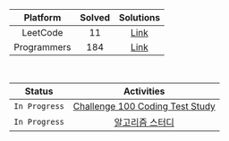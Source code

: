 |  Platform   | Solved |                                         Solutions                                         |
| :---------: | :----: | :---------------------------------------------------------------------------------------: |
|  LeetCode   |   11   |  [Link](https://github.com/sangbeomheo/PracticeCodingTest/tree/main/solutions/LeetCode)   |
| Programmers |  184   | [Link](https://github.com/sangbeomheo/PracticeCodingTest/tree/main/solutions/Programmers) |

<br>

|    Status     |                                          Activities                                          |
| :-----------: | :------------------------------------------------------------------------------------------: |
| `In Progress` | [Challenge 100 Coding Test Study](https://github.com/ellynhan/challenge100-codingtest-study) |
| `In Progress` |               [알고리즘 스터디](https://github.com/nincoding/algorithm-study)                |
